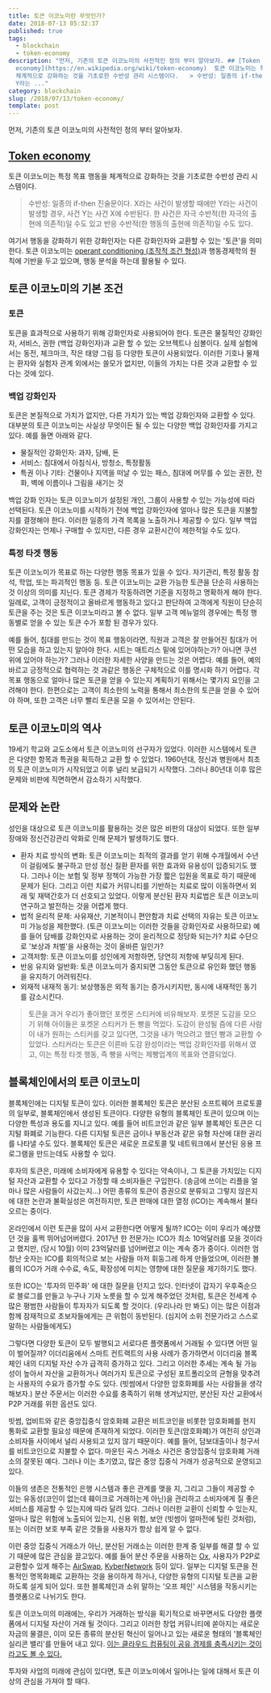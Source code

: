 ```yaml
---
title: 토큰 이코노미란 무엇인가?
date: 2018-07-13 05:32:37
published: true
tags:
  - blockchain
  - token-economy
description: "먼저, 기존의 토큰 이코노미의 사전적인 정의 부터 알아보자. ## [Token
  economy](https://en.wikipedia.org/wiki/token-economy)  토큰 이코노미는 특정 목표 행동을
  체계적으로 강화하는 것을 기초로한 수반성 관리 시스템이다.   > 수반성: 일종의 if-then 진술문이다. X라는 사건이 발생할 때에만
  Y라는 ..."
category: blockchain
slug: /2018/07/13/token-economy/
template: post
---
```

먼저, 기존의 토큰 이코노미의 사전적인 정의 부터 알아보자.

## [Token economy](https://en.wikipedia.org/wiki/token-economy)

토큰 이코노미는 특정 목표 행동을 체계적으로 강화하는 것을 기초로한 수반성 관리 시스템이다. 

> 수반성: 일종의 if-then 진술문이다. X라는 사건이 발생할 때에만 Y라는 사건이 발생할 경우, 사건 Y는 사건 X에 수반된다. 한 사건은 자극 수반적(한 자극의 출현에 의존적)일 수도 있고 반응 수반적(한 행동의 출현에 의존적)일 수도 있다.

여기서 행동을 강화하기 위한 강화인자는 다른 강화인자와 교환할 수 있는 '토큰'을 의미한다. 토큰 이코노미는 [operant conditioning (조작적 조건 형성)](https://terms.naver.com/entry.nhn?docId=2118698&cid=41991&categoryId=41991)과 행동경제학의 원칙에 기반을 두고 있으며, 행동 분석을 하는데 활용될 수 있다.
## 토큰 이코노미의 기본 조건

### 토큰

토큰을 효과적으로 사용하기 위해 강화인자로 사용되어야 한다. 토큰은 물질적인 강화인자, 서비스, 권한 (백업 강화인자)과 교환 할 수 있는 오브젝트나 심볼이다. 실제 실험에서는 동전, 체크마크, 작은 태양 그림 등 다양한 토큰이 사용되었다. 이러한 기호나 물제는 환자와 실험자 관계 외에서는 쓸모가 없지만, 이들의 가치는 다른 것과 교환할 수 있다는 것에 있다. 

### 백업 강화인자

토큰은 본질적으로 가치가 없지만, 다른 가치가 있는 백업 강화인자와 교환할 수 있다. 대부분의 토큰 이코노미는 사실상 무엇이든 될 수 있는 다양한 백업 강화인자를 가지고 있다. 예를 들면 아래와 같다.

- 물질적인 강화인자: 과자, 담배, 돈 
- 서비스: 침대에서 아침식사, 방청소, 특정활동
- 특권 이나 기타: 건물이나 지역을 떠날 수 있는 패스, 침대에 머무를 수 있는 권한, 전화, 벽에 이름이나 그림을 새기는 것

백업 강화 인자는 토큰 이코노미가 설정된 개인, 그룹이 사용할 수 있는 가능성에 따라 선택된다. 토큰 이코노미를 시작하기 전에 백업 강화인자에 얼마나 많은 토큰을 지불할지를 결졍해야 한다. 이러한 일종의 가격 목록을 노출하거나 제공할 수 있다. 일부 백업 강화인자는 언제나 구매할 수 있지만, 다른 경우 교환시간이 제한적일 수도 있다.

### 특정 타겟 행동

토큰 이코노미가 목표로 하는 다양한 행동 목표가 있을 수 있다. 자기관리, 특정 활동 참석, 학업, 또는 파괴적인 행동 등. 토큰 이코노미는 교환 가능한 토큰을 단순히 사용하는 것 이상의 의미를 지닌다. 토큰 경제가 작동하려면 기준을 지정하고 명확하게 해야 한다. 일례로, 고객이 긍정적이고 올바르게 행동하고 있다고 판단하여 고객에게 직원이 단순히 토큰을 주는 것은 토큰 이코노미라고 볼 수 없다. 일부 고객 메뉴얼의 경우에는 특정 행동별로 얻을 수 있는 토큰 수가 포함 된 경우가 있다. 

예를 들어, 침대를 만드는 것이 목표 행동이라면, 직원과 고객은 잘 만들어진 침대가 어떤 모습을 하고 있는지 알아야 한다. 시트는 매트리스 밑에 있어야하는가? 아니면 쿠션 위에 있어야 하는가? 그러나 이러한 자세한 사양을 만드는 것은 어렵다. 예를 들어, 예의바르고 긍정적으로 협력하는 것 과같은 행동은 구체적으로 이를 명시화 하기 어렵다. 각 목표 행동으로 얼마나 많은 토큰을 얻을 수 있는지 계획하기 위해서는 몇가지 요인을 고려해야 한다. 한편으로는 고객이 최소한의 노력을 통해서 최소한의 토큰을 얻을 수 있어야 하며, 또한 고객은 너무 빨리 토큰을 모을 수 있어서는 안된다. 


## 토큰 이코노미의 역사

19세기 학교와 교도소에서 토큰 이코노미의 선구자가 있었다. 이러한 시스템에서 토큰은 다양한 항목과 특권을 획득하고 교환 할 수 있었다. 1960년대, 정신과 병원에서 최초의 토큰 이코노미가 시작되었고 이후 널리 보급되기 시작했다. 그러나 80년대 이후 많은 문제와 비판에 직면하면서 감소하기 시작했다.

## 문제와 논란

성인을 대상으로 토큰 이코노미를 활용하는 것은 많은 비판의 대상이 되었다. 또한 일부 장애와 정신건강관리 악화로 인해 문제가 발생하기도 했다.

- 환자 치료 방식의 변화: 토큰 이코노미는 최적의 결과를 얻기 위해 수개월에서 수년이 걸림에도 불구하고 만성 정신 질환 환자를 위한 효과와 유용성이 입증되기도 했다. 그러나 이는 보험 및 정부 정책이 가능한 가장 짧은 입원을 목표로 하기 때문에 문제가 된다. 그리고 이런 치료가 커뮤니티를 기반하는 치료로 많이 이동하면서 외래 및 재택간호가 더 선호되고 있었다. 이렇게 분산된 환자 치료법은 토큰 이코노미 연구하고 발전하는 것을 어렵게 했다. 
- 법적 윤리적 문제: 사유재산, 기본적이니 편안함과 치료 선택의 자유는 토큰 이코노미 가능성을 제한했다. (토큰 이코노미는 이러한 것들을 강화인자로 사용하므로) 예를 들어 담배를 강화인자로 사용하는 것이 윤리적으로 정당화 되는가? 치료 수단으로 '보상과 처벌'을 사용하는 것이 올바른 일인가?
- 고객저항: 토큰 이코노미를 성인에게 저항하면, 당연히 저항에 부딪히게 된다.
- 반응 유지와 일반화: 토큰 이코노미가 중지되면 그동안 토큰으로 유인화 했던 행동을 유지하기 어려워진다.
- 외재적 내재적 동기: 보상행동은 외적 동기는 증가시키지만, 동시에 내재적인 동기를 감소시킨다.

> 토큰을 과거 우리가 좋아했던 포켓몬 스티커에 비유해보자. 포켓몬 도감을 모으기 위해 아이들은 포켓몬 스티커가 든 빵을 먹었다. 도감이 완성될 즘에 다른 사람이 내가 원하는 스티커를 갖고 있다면, 그것을 내가 먹으려고 했던 빵과 교환할 수 있었다. 스티커라는 토큰은 이른바 도감 완성이라는 백업 강화인자를 위해서 였고, 이는 특정 타겟 행동, 즉 빵을 사먹는 제빵업계의 목표와 연결되었다. 

## 블록체인에서의 토큰 이코노미

블록체인에는 디지털 토큰이 있다. 이러한 블록체인 토큰은 분산된 소프트웨어 프로토콜의 일부로, 블록체인에서 생성된 토큰이다. 다양한 유형의 블록체인 토큰이 있으며 이는 다양한 특성과 용도를 지니고 있다. 예를 들어 비트코인과 같은 일부 블록체인 토큰은 디지털 화폐로 기능한다. 다른 디지털 토큰은 금이나 부동산과 같은 유형 자산에 대한 권리를 나타낼 수도 있다. 블록체인 토큰은 새로운 프로토콜 및 네트워크에서 분산된 응용 프로그램을 만드는데도 사용할 수 있다.

후자의 토큰은, 미래에 소비자에게 유용할 수 있다는 약속이나, 그 토큰을 가치있는 디지털 자산과 교환할 수 있다고 가정할 때 소비자들은 구입한다. (송금에 쓰이는 리플을 얼마나 많은 사람들이 사갔는지...) 어떤 종류의 토큰이 증권으로 분류되고 그렇지 않은지에 대한 논란과 불확실성은 여전하지만, 토큰 판매에 대한 열정 (ICO)는 계속해서 불타오르는 중이다.

온라인에서 이런 토큰을 많이 사서 교환한다면 어떻게 될까? ICO는 이미 우리가 예상했던 것을 훌쩍 뛰어넘어버렸다. 2017년 한 전문가는 ICO가 최소 10억달러를 모을 것이라고 했지만, (당시 10월) 이미 23억달러를 넘어버렸고 이는 계속 증가 중이다. 이러한 엄청난 숫자는 ICO를 회의적으로 보는 사람들 마저 휘둥그레 하게 만들었으며, 이러한 볼륨의 ICO가 거래 수수료, 속도, 확장성에 미치는 영향에 대한 질문을 제기하기도 했다.

또한 ICO는 '투자의 민주화' 에 대한 질문을 던지고 있다. 인터넷이 갑자기 우후죽순으로 블로그를 만들고 누구나 기자 노릇을 할 수 있게 해주었던 것처럼, 토큰은 전세계 수많은 평범한 사람들이 투자자가 되도록 할 것이다. (우리나라 만 봐도) 이는 많은 이점과 함께 잠재적으로 초보자들에게는 큰 위험이 동반된다. (심지어 소위 전문가라고 스스로 말하는 사람들에게도)

그렇다면 다양한 토큰이 모두 발행되고 서로다른 플랫폼에서 거래될 수 있다면 어떤 일이 벌어질까? 이더리움에서 스마트 컨트랙트의 사용 사례가 증가하면서 이더리움 블록체인 내의 디지털 자산 수가 급격히 증가하고 있다. 그리고 이러한 추세는 계속 될 가능성이 높아서 자산을 교환하거나 여러가지 토큰으로 구성된 포트폴리오의 균형을 맞추려는 사용자의 수요가 증가할 수도 있다. (빗썸에서 다양한 암호화폐를 사는 사람들을 생각해보자.) 분산 주문서는 이러한 수요를 충족하기 위해 생겨났지만, 분산된 자산 교환에서 P2P 거래를 위한 옵션도 있다.

빗썸, 업비트와 같은 중앙집중식 암호화폐 교환은 비트코인을 비롯한 암호화폐를 현지 통화로 교환할 필요성 때문에 존재하게 되었다. 이러한 토큰(암호화폐)가 여전히 상인과 소비자들 사이에서 널리 사용되고 있지 않기 때문이다. 예를 들어, 담보대출이나 청구서를 비트코인으로 지불할 수 없다. 마운틴 곡스 거래소 사건은 중앙집중식 암호화폐 거래소의 잘못된 예다. 그러나 이는 초기였고, 많은 중앙 집중식 거래가 성공적으로 운영되고 있다.

이들의 생존은 전통적인 은행 시스템과 좋은 관계를 맺을 지, 그리고 그들이 제공할 수 있는 유동성(코인이 없는데 훼이크로 거래하는게 아닌)을 관리하고 소비자에게 질 좋은 서비스를 제공할 수 있는지에 따라 달려 있다. 그러나 이러한 교환이 신뢰할 수 있는지, 얼마나 많은 위험에 노출되어 있는지, 신용 위험, 보안 (빗썸이 얼마전에 털린 것처럼), 또는 이러한 보호 부족 같은 것들을 사용자가 항상 쉽게 알 수 없다. 

이런 중앙 집중식 거래소가 아닌, 분산된 거래소는 이러한 한계 중 일부를 해결 할 수 있기 때문에 많은 관심을 끌고있다. 예를 들어 분산 주문을 사용하는 [Ox](https://0xproject.com/), 사용자가 P2P로 교환할수 있게 해주는 [AirSwap](https://www.airswap.io/), [KyberNetwork](https://kyber.network/) 등이 있다. 일부는 디지털 토큰을 전통적인 명목화폐로 교환하는 것을 용이하게 하거나, 다양한 유형의 디지털 토큰을 교환하도록 설게 되어 있다. 또한 블록체인과 소위 말하는 '오프 체인' 시스템을 작동시키는 플랫폼으로 나뉘기도 한다.

토큰 이코노미의 미래에는, 우리가 거래하는 방식을 획기적으로 바꾸면서도 다양한 플랫폼에서 디지털 자산이 거래 될 것이다. 그리고 이러한 창업 커뮤니티에 쏟아지는 새로운 자금의 물결은, 이미 모든 종류의 분산된 혁신이 일어나고 있는 새로운 형태의 '블록체인 실리콘 밸리'를 만들어 내고 있다. [이는 클라우드 컴퓨팅이 공유 경제를 충족시키는 것이라고도 볼 수 있다.](https://www.forbes.com/sites/laurashin/2017/07/10/the-emperors-new-coins-how-initial-coin-offerings-fueled-a-100-billion-crypto-bubble/#548163196ece) 

투자와 사업의 미래에 관심이 있다면, 토큰 이코노미에서 일어나는 일에 대해서 토큰 이상의 관심을 가져야 할 때다.